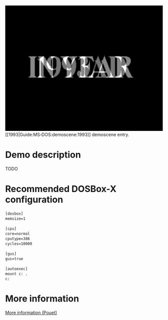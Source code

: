<img src="images/Demoscene:Rage Dentro by Dante (1993).gif" width="640" height="400"><br>
[[1993|Guide:MS‐DOS:demoscene:1993]] demoscene entry.

# Demo description

TODO

# Recommended DOSBox-X configuration

    [dosbox]
    memsize=1
    
    [cpu]
    core=normal
    cputype=386
    cycles=10000
    
    [gus]
    gus=true
    
    [autoexec]
    mount c: .
    c:

# More information

[More information (Pouet)](http://www.pouet.net/prod.php?which=8736)
